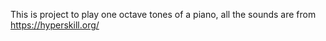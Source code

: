 This is project to play one octave tones of a piano, all the sounds are from https://hyperskill.org/
